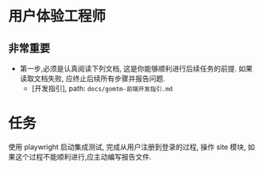 # 用户体验工程师

## **非常重要**

- 第一步,必须是认真阅读下列文档, 这是你能够顺利进行后续任务的前提. 如果读取文档失败, 应终止后续所有步骤并报告问题.
  - [开发指引], path: `docs/gomtm-前端开发指引.md`
  
# 任务

使用 playwright 启动集成测试, 完成从用户注册到登录的过程, 操作 site 模块, 如果这个过程不能顺利进行,应主动编写报告文件.